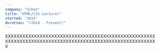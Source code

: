 ```yaml
---
company: "Schoo"
title: "HTML/CSS Lecturer"
started: "2014"
duration: "(2014 - Present)"
---
```


XXXXXXXXXXXXXXXXXXXXXXXXXXXXXXXXXXXXXXXXXXXXXXXXXXXXXXXXXXXXXXXXXXXXXXXXXXXXXXXXXXXXXXXXXXXXXXXXXXXXXXXXX